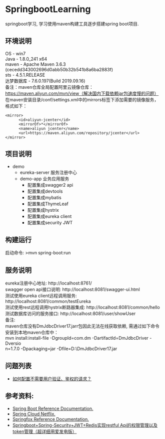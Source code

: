 # SpringbootLearning
springboot学习, 学习使用maven构建工具逐步搭建spring boot项目.

## 环境说明
OS - win7  
Java - 1.8.0_241 x64  
maven - Apache Maven 3.6.3 (cecedd343002696d0abb50b32b541b8a6ba2883f)  
sts -  4.5.1.RELEASE  
达梦数据库 - 7.6.0.197(Build 2019.09.16)   
备注：maven仓库全局配置阿里云镜像仓库：https://maven.aliyun.com/mvn/view（解决国内下载依赖jar包速度慢的问题）
在maven安装目录/conf/settings.xml中的mirrors标签下添加需要的镜像服务，格式如下：
```
<mirror>
      <id>aliyun-jcenter</id>
      <mirrorOf>*</mirrorOf>
      <name>aliyun jcenter</name>
      <url>https://maven.aliyun.com/repository/jcenter</url>
</mirror>
```

## 项目说明
- demo 
    - eureka-server     服务注册中心
    - demo-app          业务应用服务
      -  配置集成swagger2 api
      -  配置集成devtools
      -  配置集成mybatis  
      -  配置集成ThymeLeaf
      -  配置集成hystrix
      -  配置集成eureka client
      -  配置集成security JWT
      
## 构建运行
启动命令: >mvn spring-boot:run

## 服务说明
eureka注册中心地址: http://localhost:8761/  
swagger open api接口说明: http://localhost:8081/swagger-ui.html     
测试使用eureka client远程调用服务: http://localhost:8081/common/testEureka  
测试使用rest远程调用hystrix断路器集成: http://localhost:8081/common/hello  
测试数据库访问的服务接口: http://localhost:8081/user/showUser  
备注:  
maven仓库没有DmJdbcDriver17.jarr包因此无法在线获取依赖, 需通过如下命令安装到本地maven仓库中：  
mvn install:install-file -DgroupId=com.dm -DartifactId=DmJdbcDriver -Dversio  
n=1.7.0 -Dpackaging=jar -Dfile=D:\DmJdbcDriver17.jar  

## 问题列表
- [如何配置不需要用户验证、鉴权的请求？](https://github.com/ruyifu159/SpringbootLearning/issues/2)

## 参考资料:
- [Spring Boot Reference Documentation.](https://docs.spring.io/spring-boot/docs/2.2.5.RELEASE/reference/html/)
- [Spring Cloud Netflix.](https://cloud.spring.io/spring-cloud-netflix/reference/html/)
- [Springfox Reference Documentation.](http://springfox.github.io/springfox/docs/current/)
- [Springboot+Spring-Security+JWT+Redis实现restful Api的权限管理以及token管理（超详细用爱发电版）](https://www.jianshu.com/p/29b12ccbc215)
